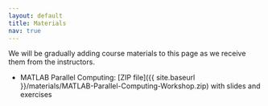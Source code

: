 ```yaml
---
layout: default
title: Materials
nav: true
---
```


We will be gradually adding course materials to this page as we receive them from the instructors.

- MATLAB Parallel Computing: [ZIP file]({{ site.baseurl
  }}/materials/MATLAB-Parallel-Computing-Workshop.zip) with slides and exercises
